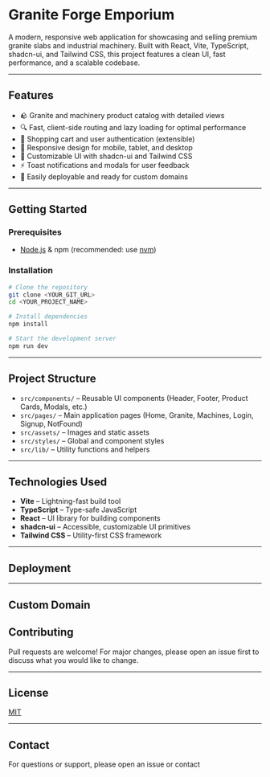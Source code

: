 # Granite Forge Emporium

A modern, responsive web application for showcasing and selling premium granite slabs and industrial machinery. Built with React, Vite, TypeScript, shadcn-ui, and Tailwind CSS, this project features a clean UI, fast performance, and a scalable codebase.

---

## Features

- 🪨 Granite and machinery product catalog with detailed views
- 🔍 Fast, client-side routing and lazy loading for optimal performance
- 🛒 Shopping cart and user authentication (extensible)
- 📱 Responsive design for mobile, tablet, and desktop
- 🎨 Customizable UI with shadcn-ui and Tailwind CSS
- ⚡️ Toast notifications and modals for user feedback
- 🔗 Easily deployable and ready for custom domains

---

## Getting Started

### Prerequisites

- [Node.js](https://nodejs.org/) & npm (recommended: use [nvm](https://github.com/nvm-sh/nvm#installing-and-updating))

### Installation

```sh
# Clone the repository
git clone <YOUR_GIT_URL>
cd <YOUR_PROJECT_NAME>

# Install dependencies
npm install

# Start the development server
npm run dev
```

---

## Project Structure

- `src/components/` – Reusable UI components (Header, Footer, Product Cards, Modals, etc.)
- `src/pages/` – Main application pages (Home, Granite, Machines, Login, Signup, NotFound)
- `src/assets/` – Images and static assets
- `src/styles/` – Global and component styles
- `src/lib/` – Utility functions and helpers

---

## Technologies Used

- **Vite** – Lightning-fast build tool
- **TypeScript** – Type-safe JavaScript
- **React** – UI library for building components
- **shadcn-ui** – Accessible, customizable UI primitives
- **Tailwind CSS** – Utility-first CSS framework

---

## Deployment


---

## Custom Domain



## Contributing

Pull requests are welcome! For major changes, please open an issue first to discuss what you would like to change.

---

## License

[MIT](LICENSE)

---

## Contact

For questions or support, please open an issue or contact
